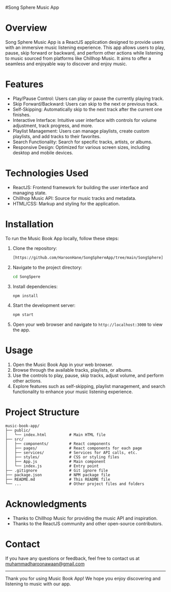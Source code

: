 #Song Sphere Music App

# Overview

Song Sphere Music App is a ReactJS application designed to provide users with an immersive music listening experience. This app allows users to play, pause, skip forward or backward, and perform other actions while listening to music sourced from platforms like Chillhop Music. It aims to offer a seamless and enjoyable way to discover and enjoy music.

# Features

- Play/Pause Control: Users can play or pause the currently playing track.
- Skip Forward/Backward: Users can skip to the next or previous track.
- Self-Skipping: Automatically skip to the next track after the current one finishes.
- Interactive Interface: Intuitive user interface with controls for volume adjustment, track progress, and more.
- Playlist Management: Users can manage playlists, create custom playlists, and add tracks to their favorites.
- Search Functionality: Search for specific tracks, artists, or albums.
- Responsive Design: Optimized for various screen sizes, including desktop and mobile devices.

# Technologies Used

- ReactJS: Frontend framework for building the user interface and managing state.
- Chillhop Music API: Source for music tracks and metadata.
- HTML/CSS: Markup and styling for the application.

# Installation

To run the Music Book App locally, follow these steps:

1. Clone the repository:
    ```bash
    [https://github.com/HaroonHane/SongSphereApp/tree/main/SongSphere]
    ```
2. Navigate to the project directory:
    ```bash
    cd SongSpere
    ```
3. Install dependencies:
    ```bash
    npm install
    ```
4. Start the development server:
    ```bash
    npm start
    ```
5. Open your web browser and navigate to `http://localhost:3000` to view the app.

# Usage

1. Open the Music Book App in your web browser.
2. Browse through the available tracks, playlists, or albums.
3. Use the controls to play, pause, skip tracks, adjust volume, and perform other actions.
4. Explore features such as self-skipping, playlist management, and search functionality to enhance your music listening experience.

# Project Structure

```
music-book-app/
├── public/
│   └── index.html          # Main HTML file
├── src/
│   ├── components/         # React components
│   ├── pages/              # React components for each page
│   ├── services/           # Services for API calls, etc.
│   ├── styles/             # CSS or styling files
│   ├── App.js              # Main component
│   └── index.js            # Entry point
├── .gitignore              # Git ignore file
├── package.json            # NPM package file
├── README.md               # This README file
└── ...                     # Other project files and folders
```


# Acknowledgments

- Thanks to Chillhop Music for providing the music API and inspiration.
- Thanks to the ReactJS community and other open-source contributors.

# Contact

If you have any questions or feedback, feel free to contact us at muhammadharoonawaan@gmail.com 

---

Thank you for using Music Book App! We hope you enjoy discovering and listening to music with our app.
